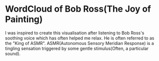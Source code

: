 # WordCloud of Bob Ross(The Joy of Painting)

I was inspired to create this visualisation after listening to Bob Ross's soothing voice which has often helped me relax.
He is often referred to as the "King of ASMR". ASMR(Autonomous Sensory Meridian Response) is a tingling sensation triggered by some gentle stimulus(Often, a particular sound).
